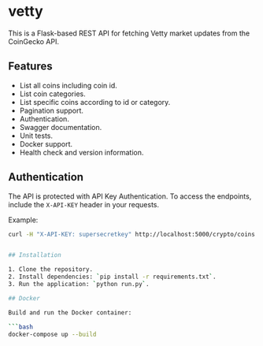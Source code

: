 # vetty


This is a Flask-based REST API for fetching Vetty market updates from the CoinGecko API.

## Features

- List all coins including coin id.
- List coin categories.
- List specific coins according to id or category.
- Pagination support.
- Authentication.
- Swagger documentation.
- Unit tests.
- Docker support.
- Health check and version information.


## Authentication

The API is protected with API Key Authentication. To access the endpoints, include the `X-API-KEY` header in your requests.

Example:
```bash
curl -H "X-API-KEY: supersecretkey" http://localhost:5000/crypto/coins


## Installation

1. Clone the repository.
2. Install dependencies: `pip install -r requirements.txt`.
3. Run the application: `python run.py`.

## Docker

Build and run the Docker container:

```bash
docker-compose up --build
